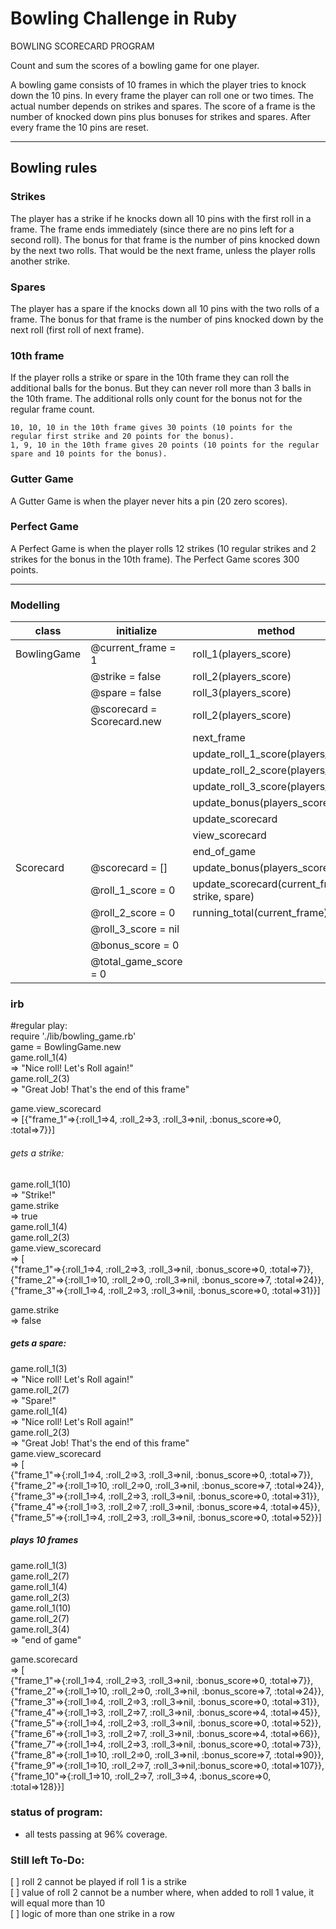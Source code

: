 Bowling Challenge in Ruby
=================

BOWLING SCORECARD PROGRAM


Count and sum the scores of a bowling game for one player.

A bowling game consists of 10 frames in which the player tries to knock down the 10 pins.
In every frame the player can roll one or two times. The actual number depends on strikes and spares. The score of a frame is the number of knocked down pins plus bonuses for strikes and spares. After every frame the 10 pins are reset.

---
## Bowling rules

### Strikes

The player has a strike if he knocks down all 10 pins with the first roll in a frame. The frame ends immediately (since there are no pins left for a second roll). The bonus for that frame is the number of pins knocked down by the next two rolls. That would be the next frame, unless the player rolls another strike.

### Spares

The player has a spare if the knocks down all 10 pins with the two rolls of a frame. The bonus for that frame is the number of pins knocked down by the next roll (first roll of next frame).

### 10th frame

If the player rolls a strike or spare in the 10th frame they can roll the additional balls for the bonus. But they can never roll more than 3 balls in the 10th frame. The additional rolls only count for the bonus not for the regular frame count.

    10, 10, 10 in the 10th frame gives 30 points (10 points for the regular first strike and 20 points for the bonus).
    1, 9, 10 in the 10th frame gives 20 points (10 points for the regular spare and 10 points for the bonus).

### Gutter Game

A Gutter Game is when the player never hits a pin (20 zero scores).

### Perfect Game

A Perfect Game is when the player rolls 12 strikes (10 regular strikes and 2 strikes for the bonus in the 10th frame). The Perfect Game scores 300 points.

---

### Modelling

|     class      |   initialize                   |   method                                       |
|----------------|--------------------------------|------------------------------------------------|
|   BowlingGame  |  @current_frame = 1            | roll_1(players_score)                          |
|                |  @strike = false               | roll_2(players_score)                          |
|                |  @spare = false                | roll_3(players_score)                          |
|                |  @scorecard = Scorecard.new    | roll_2(players_score)                          |
|                |                                | next_frame                                     |
|                |                                | update_roll_1_score(players_score)             |
|                |                                | update_roll_2_score(players_score)             |
|                |                                | update_roll_3_score(players_score)             |
|                |                                | update_bonus(players_score)                    |
|                |                                | update_scorecard                               |
|                |                                | view_scorecard                                 |
|                |                                | end_of_game                                    |
|  Scorecard     |   @scorecard = []              | update_bonus(players_score)                    |
|                |   @roll_1_score = 0            | update_scorecard(current_frame, strike, spare) |
|                |   @roll_2_score = 0            | running_total(current_frame)                   |
|                |   @roll_3_score = nil          |                                                |
|                |   @bonus_score = 0             |                                                |
|                |   @total_game_score = 0        |                                                |


### irb
#regular play:  
require './lib/bowling_game.rb'  
game = BowlingGame.new  
game.roll_1(4)  
 => "Nice roll! Let's Roll again!"  
game.roll_2(3)  
 => "Great Job! That's the end of this frame"  
  
game.view_scorecard  
 => [{"frame_1"=>{:roll_1=>4, :roll_2=>3, :roll_3=>nil, :bonus_score=>0, :total=>7}}]  
  

###### gets a strike:  
game.roll_1(10)  
=> "Strike!"  
game.strike  
=> true  
game.roll_1(4)  
game.roll_2(3)  
game.view_scorecard  
=> [  
{"frame_1"=>{:roll_1=>4, :roll_2=>3, :roll_3=>nil, :bonus_score=>0, :total=>7}}, {"frame_2"=>{:roll_1=>10, :roll_2=>0, :roll_3=>nil, :bonus_score=>7, :total=>24}}, {"frame_3"=>{:roll_1=>4, :roll_2=>3, :roll_3=>nil, :bonus_score=>0, :total=>31}}]  
  
game.strike  
=> false  
  
##### gets a spare:  
game.roll_1(3)  
=> "Nice roll! Let's Roll again!"  
game.roll_2(7)  
 => "Spare!"  
game.roll_1(4)  
=> "Nice roll! Let's Roll again!"  
game.roll_2(3)  
 => "Great Job! That's the end of this frame"  
game.view_scorecard  
=> [  
{"frame_1"=>{:roll_1=>4, :roll_2=>3, :roll_3=>nil, :bonus_score=>0, :total=>7}}, {"frame_2"=>{:roll_1=>10, :roll_2=>0, :roll_3=>nil, :bonus_score=>7, :total=>24}}, {"frame_3"=>{:roll_1=>4, :roll_2=>3, :roll_3=>nil, :bonus_score=>0, :total=>31}}, {"frame_4"=>{:roll_1=>3, :roll_2=>7, :roll_3=>nil, :bonus_score=>4, :total=>45}}, {"frame_5"=>{:roll_1=>4, :roll_2=>3, :roll_3=>nil, :bonus_score=>0, :total=>52}}]  

##### plays 10 frames
game.roll_1(3)  
game.roll_2(7)  
game.roll_1(4)  
game.roll_2(3)  
game.roll_1(10)  
game.roll_2(7)  
game.roll_3(4)  
=> "end of game"  
    
game.scorecard  
=> [  
{"frame_1"=>{:roll_1=>4, :roll_2=>3, :roll_3=>nil, :bonus_score=>0, :total=>7}}, {"frame_2"=>{:roll_1=>10, :roll_2=>0, :roll_3=>nil, :bonus_score=>7, :total=>24}}, {"frame_3"=>{:roll_1=>4, :roll_2=>3, :roll_3=>nil, :bonus_score=>0, :total=>31}}, {"frame_4"=>{:roll_1=>3, :roll_2=>7, :roll_3=>nil, :bonus_score=>4, :total=>45}}, {"frame_5"=>{:roll_1=>4, :roll_2=>3, :roll_3=>nil, :bonus_score=>0, :total=>52}}, {"frame_6"=>{:roll_1=>3, :roll_2=>7, :roll_3=>nil, :bonus_score=>4, :total=>66}}, {"frame_7"=>{:roll_1=>4, :roll_2=>3, :roll_3=>nil, :bonus_score=>0, :total=>73}}, {"frame_8"=>{:roll_1=>10, :roll_2=>0, :roll_3=>nil, :bonus_score=>7, :total=>90}}, {"frame_9"=>{:roll_1=>10, :roll_2=>7, :roll_3=>nil,:bonus_score=>0, :total=>107}},
{"frame_10"=>{:roll_1=>10, :roll_2=>7, :roll_3=>4, :bonus_score=>0, :total=>128}}]  
  
  ### status of program:
  - all tests passing at 96% coverage. 
  
 ### Still left To-Do:
[ ] roll 2 cannot be played if roll 1 is a strike  
[ ] value of roll 2 cannot be a number where, when added to roll 1 value, it will equal more than 10  
[ ] logic of more than one strike in a row  
